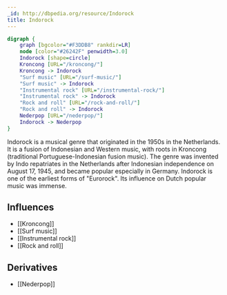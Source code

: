 ```yaml
---
_id: http://dbpedia.org/resource/Indorock
title: Indorock
---
```


```dot
digraph {
	graph [bgcolor="#F3DDB8" rankdir=LR]
	node [color="#26242F" penwidth=3.0]
	Indorock [shape=circle]
	Kroncong [URL="/kroncong/"]
	Kroncong -> Indorock
	"Surf music" [URL="/surf-music/"]
	"Surf music" -> Indorock
	"Instrumental rock" [URL="/instrumental-rock/"]
	"Instrumental rock" -> Indorock
	"Rock and roll" [URL="/rock-and-roll/"]
	"Rock and roll" -> Indorock
	Nederpop [URL="/nederpop/"]
	Indorock -> Nederpop
}
```

Indorock is a musical genre that originated in the 1950s in the Netherlands. It is a fusion of Indonesian and Western music, with roots in Kroncong (traditional Portuguese-Indonesian fusion music). The genre was invented by Indo repatriates in the Netherlands after Indonesian independence on August 17, 1945, and became popular especially in Germany. Indorock is one of the earliest forms of "Eurorock". Its influence on Dutch popular music was immense.

## Influences

- [[Kroncong]]
- [[Surf music]]
- [[Instrumental rock]]
- [[Rock and roll]]

## Derivatives

- [[Nederpop]]
